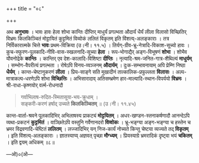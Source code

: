 +++
title = "०८"

+++

अथ **अनुभावः** । भावः हावः हेला शोभा कान्तिः दीप्तिर् माधुर्यं प्रगल्भता औदार्यं धैर्यं लीला विलासो विच्छितिर् विभ्रमः किलकिञ्चितं मोट्टायितं कुट्टमितं विव्वोकं ललितं विकृतम् इति विंशत्य्-अलङ्काराः । तत्र निर्विकारात्मके चित्ते **भावः** प्रथम-विक्रिया (उ।नी। ११.५) । तिर्यग्-ग्रीव-भ्रू-नेत्रादि-विकाश-सूच्यो हावः । कुच-स्फुरण-पुलकादि-नीवि-वास-स्खलनादि-सूच्या **हेला** । रूप-भोगाद्यैर् अङ्ग-विभूषणं **शोभा** । शोभैव यौवनोद्रेके **कान्तिः** । कान्तिर् एव देश-कालादि-विशिष्टा **दीप्तिः** । नृत्यादि-श्रम-जनित-गात्र-शैथिल्यं **माधुर्यम्** । सम्भोग-वैपरीत्यं प्रगल्भता । रोषेऽपि विनय-व्यञ्जनम् **औदार्यम्** । दुःक-सम्भावनायाम् अपि प्रेम्णि निष्ठा **धैर्यम्** । कान्त-चेष्टानुकरणं **लीला** । प्रिय-साङ्गे सति मुखादीनं तात्कालिक-प्रफुल्लता **विलासः** । अल्प-मात्राकल्प-धरणेऽपि शोभा **विच्छित्तिः** । अभिसारादाव् अतिसम्भ्रमेण हार-माल्यादि-स्थान-विपर्ययो **विभ्रमः** । श्री-राधा-कृष्णयोर् वर्त्म-रोधनादौ 

> गर्वाभिलाष-रुदित-स्मितासूया-भय-क्रुधाम् ।  
> सङ्करी-करणं हर्षाद् उच्यते **किलकिञ्चितम्** ॥ (उ।नी। ११.४५)

कान्त-वार्ता-श्रवने पूलकादिभिर् अभिलाषस्य प्राकट्यं **मोट्टयितम्** । अधर-खण्डन-स्तनाकर्षणादौ आनन्देऽपि व्यथा-प्रकटनं **कुट्टमितं** । वाञ्छितेऽपि वस्तुनि गर्वेणानदरो **विव्वोकः** । भ्रू-भङ्ग्या अङ्ग-भङ्ग्या च हस्तेन च भ्रमर विद्रवणादि-चेष्टितं **ललितम्** । लज्जादिभिर् यन् निज-कार्यं नोच्यते किन्तु चेष्टया व्यज्यते तद् **विकृतम्** । इति विंशत्य्-अलङ्काराः । ज्ञातस्याप्य् अज्ञवत् पृच्छा **मौग्ध्यम्** । प्रियस्याग्रे भ्रमरादिकं दृष्ट्वा भयं **चकितम्** । इति द्वयम् अधिकम् ॥८॥

—ओ)०(ओ—
